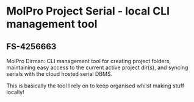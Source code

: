 # MolPro Project Serial - local CLI management tool
## FS-4256663

MolPro Dirman: CLI management tool for creating project folders, maintaining easy access to the current active project dir(s), and syncing serials with the cloud hosted serial DBMS.

This is basically the tool I rely on to keep organised whilst making stuff locally!
